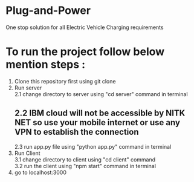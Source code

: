 ﻿# Plug-and-Power

One stop solution for all Electric Vehicle Charging requirements

# To run the project follow below mention steps :

1. Clone this repository first using git clone<br>
2. Run server <br>
   2.1 change directory to server using "cd server" command in terminal <br>
   ## 2.2 IBM cloud will not be accessible by NITK NET so use your mobile internet or use any VPN to establish the connection
   2.3 run app.py file using "python app.py" command in terminal <br>
3. Run Client <br>
   3.1 change directory to client using "cd client" command <br>
   3.2 run the client using "npm start" command in terminal<br>
4. go to localhost:3000<br>
